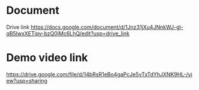 # Document
Drive link
https://docs.google.com/document/d/1Jnz31jXu4JNnkWJ-gl-qB5lwxXETipv-bzQ0jMc6LhQ/edit?usp=drive_link
# Demo video link
https://drive.google.com/file/d/14bRsR1eBo4gaPcJe5vTxTdYhJXNK9HL-/view?usp=sharing
